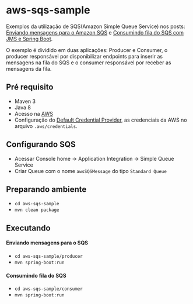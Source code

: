 # aws-sqs-sample

Exemplos da utilização de SQS(Amazon Simple Queue Service) nos posts: [Enviando mensagens para o Amazon SQS](https://wp.me/p5RSbg-iE) e [Consumindo fila do SQS com JMS e Spring Boot](https://wp.me/p5RSbg-iG).

O exemplo é dividido em duas aplicações: Producer e Consumer, o producer responsável por disponibilizar endpoints para inserir as mensagens na fila do SQS e o consumer responsável por receber as mensagens da fila.

## Pré requisito

- Maven 3
- Java 8
- Acesso na [AWS](console.aws.amazon.com) 
- Configuração do [Default Credential Provider](http://docs.aws.amazon.com/pt_br/sdk-for-java/v1/developer-guide/credentials.html), as credenciais da AWS no arquivo ```.aws/credentials```.

## Configurando SQS

- Acessar Console home -> Application Integration -> Simple Queue Service 
- Criar Queue com o nome ```awsSQSMessage``` do tipo ```Standard Queue```

## Preparando ambiente

- ```cd aws-sqs-sample```
- ```mvn clean package```

## Executando 

#### Enviando mensagens para o SQS

- ```cd aws-sqs-sample/producer```
- ```mvn spring-boot:run```


#### Consumindo fila do SQS

- ```cd aws-sqs-sample/consumer```
- ```mvn spring-boot:run```

